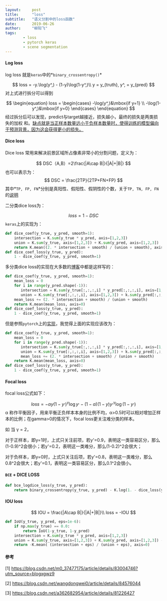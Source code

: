 ```yaml
---
layout:     post
title:      "loss"
subtitle:   "语义分割中的loss函数"
date:       2019-06-26
author:     "柳阳飞"
tags:
        - loss
        - pytorch keras
        - scene segmentation
---
```

#### Log loss

log loss 就是`keras`中的*`binary_crossentropy()`*

$$
loss = -y.\log(y^,) - (1-y)\log(1-y^,)\\
y = y_{truth}, y^, = y_{pred}
$$
对上式进行拆分可以得到

$$
\begin{equation}
loss = 
\begin{cases}
-\log(y^,)&\mbox{if y=1} \\
-\log(1-y^,)&\mbox{if y=0}
\end{cases}
\end{equation}
$$
经过拆分后可以发现，predict与target越接近，损失越小，最终的损失是两类损失的加权  和。<u>缺点就是当正样本数量远小于负样本数量时，使得训练的模型偏向于预测背景，因为这会获得更小的损失。</u>

#### Dice loss

Dice loss 常用来解决前景区域所占像素非常小的分割问题，定义为：

$$
DSC（A,B）=2\frac{|A\cap B|}{|A|+|B|}
$$
也可以表示为：
$$
DSC = \frac{2TP}{2TP+FN+FP}
$$
其中*`TP, FP, FN`*分别是真阳性、假阳性、假阴性的个数，关于`TP, TN, FP, FN`的[说明](http://www.mashangxue123.com/深度学习/2341695462.html)

二分类dice loss为：

$$
loss = 1-DSC
$$
`keras`上的实现为：

```python
def dice_coef(y_true, y_pred, smooth=1):
    intersection = K.sum(y_true * y_pred, axis=[1,2,3])
    union = K.sum(y_true, axis=[1,2,3]) + K.sum(y_pred, axis=[1,2,3])
    return K.mean((2. * intersection + smooth) / (union + smooth), axis=0)
def dice_coef_loss(y_true, y_pred):
	1 - dice_coef(y_true, y_pred, smooth=1)
```

多分类dice loss的实现在大多数的[博客](https://blog.csdn.net/wangdongwei0/article/details/84576044)中都是这样写的：

```python
def dice_coef(y_true, y_pred, smooth=1):
    mean_loss = 0
    for i in range(y_pred.shape(-1)):
       intersection = K.sum(y_true[:,:,:,i] * y_pred[:,:,:,i], axis=[1,2,3])
       union = K.sum(y_true[:,:,:,i], axis=[1,2,3]) + k.sum(y_pred[:,:,:,i],axis=[1,2,3])
    mean_loss += (2. * intersection + smooth) / (union + smooth)
    return K.mean(mean_loss, axis=0)
def dice_coef_loss(y_true, y_pred):
	1 - dice_coef(y_true, y_pred, smooth=1)
```

但是参照`pytorch`上的[实现](https://blog.csdn.net/a362682954/article/details/81226427)，我觉得上面的实现应该改为：

```python
def dice_coef(y_true, y_pred, smooth=1):
    mean_loss = 0
    for i in range(y_pred.shape(-1)):
       intersection = K.sum(y_true[:,:,:,i] * y_pred[:,:,:,i], axis=[1,2,3])
       union = K.sum(y_true[:,:,:,i], axis=[1,2,3]) + k.sum(y_pred[:,:,:,i],axis=[1,2,3])
       mean_loss += (2. * intersection + smooth) / (union + smooth)
    return K.mean(mean_loss, axis=0)
def dice_coef_loss(y_true, y_pred):
	1 - dice_coef(y_true, y_pred, smooth=1)
```

#### Focal loss

focal loss公式如下：

$$
loss = -\alpha y(1-y^,)^\gamma \log y^, - (1-\alpha)(1-y){y^,}^\gamma\log(1-y^,)
$$
α 称作平衡因子，用来平衡正负样本本身的比例不均，α>0.5时可以相对增加正样本的比例；在gamma>0的情况下，focal loss更关注难分类的样本。

如 当 γ = 2，

对于正样本，即y=1时，上式只关注前项，若y'=0.9，表明这一类容易区分，那么(1-0.9)^2会很小；若y'=0.2，表明这一类难分，那么(1-0.2)^2会很大；

对于负样本，即y=0时，上式只关注后项，若y'=0.8，表明这一类难分，那么0.8^2会很大；若y'=0.1，表明这一类容易区分，那么0.1^2会很小。

#### `BCE` + DICE LOSS

```python
def bce_logdice_loss(y_true, y_pred):
    return binary_crossentropy(y_true, y_pred) - K.log(1. - dice_loss(y_true, y_pred))
```

#### IOU loss

$$
IOU = \frac{|A\cap B|}{|A|+|B|}\\
loss = -IOU
$$

```python
def IoU(y_true, y_pred, eps=1e-6):
    if np.max(y_true) == 0.0:
        return IoU(1-y_true, 1-y_pred)
    intersection = K.sum(y_true * y_pred, axis=[1,2,3])
    union = K.sum(y_true, axis=[1,2,3]) + K.sum(y_pred, axis=[1,2,3]) - intersection
    return -K.mean( (intersection + eps) / (union + eps), axis=0)
```

#### 参考

[1] https://blog.csdn.net/m0_37477175/article/details/83004746?utm_source=blogxgwz9

[2] https://blog.csdn.net/wangdongwei0/article/details/84576044

[3] https://blog.csdn.net/a362682954/article/details/81226427
